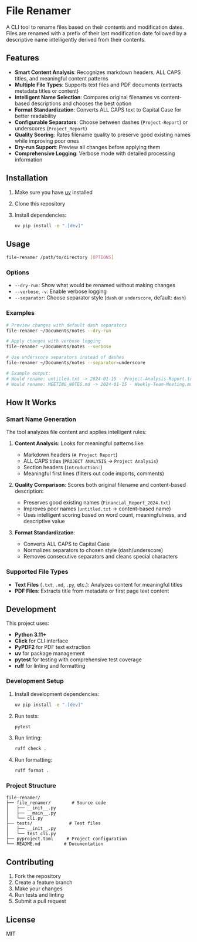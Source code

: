 # File Renamer

A CLI tool to rename files based on their contents and modification dates. Files are renamed with a prefix of their last modification date followed by a descriptive name intelligently derived from their contents.

## Features

- **Smart Content Analysis**: Recognizes markdown headers, ALL CAPS titles, and meaningful content patterns
- **Multiple File Types**: Supports text files and PDF documents (extracts metadata titles or content)
- **Intelligent Name Selection**: Compares original filenames vs content-based descriptions and chooses the best option
- **Format Standardization**: Converts ALL CAPS text to Capital Case for better readability
- **Configurable Separators**: Choose between dashes (`Project-Report`) or underscores (`Project_Report`)
- **Quality Scoring**: Rates filename quality to preserve good existing names while improving poor ones
- **Dry-run Support**: Preview all changes before applying them
- **Comprehensive Logging**: Verbose mode with detailed processing information

## Installation

1. Make sure you have [uv](https://github.com/astral-sh/uv) installed
2. Clone this repository
3. Install dependencies:

   ```bash
   uv pip install -e ".[dev]"
   ```

## Usage

```bash
file-renamer /path/to/directory [OPTIONS]
```

### Options

- `--dry-run`: Show what would be renamed without making changes
- `--verbose`, `-v`: Enable verbose logging
- `--separator`: Choose separator style (`dash` or `underscore`, default: `dash`)

### Examples

```bash
# Preview changes with default dash separators
file-renamer ~/Documents/notes --dry-run

# Apply changes with verbose logging
file-renamer ~/Documents/notes --verbose

# Use underscore separators instead of dashes
file-renamer ~/Documents/notes --separator=underscore

# Example output:
# Would rename: untitled.txt -> 2024-01-15 - Project-Analysis-Report.txt
# Would rename: MEETING_NOTES.md -> 2024-01-15 - Weekly-Team-Meeting.md
```

## How It Works

### Smart Name Generation

The tool analyzes file content and applies intelligent rules:

1. **Content Analysis**: Looks for meaningful patterns like:
   - Markdown headers (`# Project Report`)
   - ALL CAPS titles (`PROJECT ANALYSIS` → `Project Analysis`)
   - Section headers (`Introduction:`)
   - Meaningful first lines (filters out code imports, comments)

2. **Quality Comparison**: Scores both original filename and content-based description:
   - Preserves good existing names (`Financial_Report_2024.txt`)
   - Improves poor names (`untitled.txt` → content-based name)
   - Uses intelligent scoring based on word count, meaningfulness, and descriptive value

3. **Format Standardization**:
   - Converts ALL CAPS to Capital Case
   - Normalizes separators to chosen style (dash/underscore)
   - Removes consecutive separators and cleans special characters

### Supported File Types

- **Text Files** (`.txt`, `.md`, `.py`, etc.): Analyzes content for meaningful titles
- **PDF Files**: Extracts title from metadata or first page text content

## Development

This project uses:

- **Python 3.11+**
- **Click** for CLI interface
- **PyPDF2** for PDF text extraction
- **uv** for package management
- **pytest** for testing with comprehensive test coverage
- **ruff** for linting and formatting

### Development Setup

1. Install development dependencies:

   ```bash
   uv pip install -e ".[dev]"
   ```

2. Run tests:

   ```bash
   pytest
   ```

3. Run linting:

   ```bash
   ruff check .
   ```

4. Run formatting:

   ```bash
   ruff format .
   ```

### Project Structure

```plaintext
file-renamer/
├── file_renamer/        # Source code
│   ├── __init__.py
│   ├── __main__.py
│   └── cli.py
├── tests/              # Test files
│   ├── __init__.py
│   └── test_cli.py
├── pyproject.toml     # Project configuration
└── README.md         # Documentation
```

## Contributing

1. Fork the repository
2. Create a feature branch
3. Make your changes
4. Run tests and linting
5. Submit a pull request

## License

MIT
